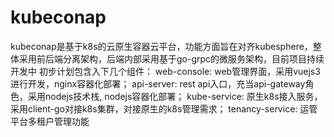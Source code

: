 # kubeconap

kubeconap是基于k8s的云原生容器云平台，功能方面旨在对齐kubesphere，整体采用前后端分离架构，后端内部采用基于go-grpc的微服务架构，目前项目持续开发中
初步计划包含入下几个组件：
web-console: web管理界面，采用vuejs3进行开发，nginx容器化部署；
api-server: rest api入口，充当api-gateway角色，采用nodejs技术栈, nodejs容器化部署；
kube-service: 原生k8s接入服务，采用client-go对接k8s集群，对接原生的k8s管理需求；
tenancy-service: 运管平台多租户管理功能